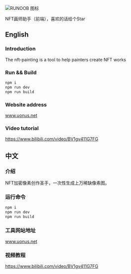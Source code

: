 ![RUNOOB 图标](https://www.uonus.net/logo.png)

NFT画师助手（前端），喜欢的话给个Star

## English

### Introduction

The nft-painting is a tool to help painters create NFT works

### Run && Build

```javascript
npm i
npm run dev
npm run build
```
### Website address

www.uonus.net

### Video tutorial

https://www.bilibili.com/video/BV1gv411G7FG

## 中文

### 介绍

NFT加密像素创作圣手，一次性生成上万稀缺像素图。


### 运行命令

```javascript
npm i 
npm run dev
npm run build
```
### 工具网站地址

www.uonus.net

### 视频教程

https://www.bilibili.com/video/BV1gv411G7FG
